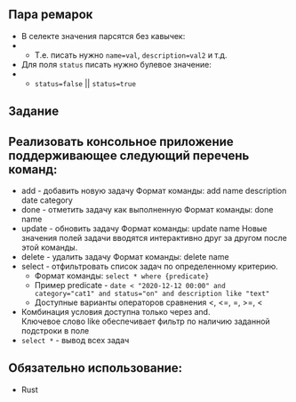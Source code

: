 ## Пара ремарок
- В селекте значения парсятся без кавычек:
- - Т.е. писать нужно `name=val`, `description=val2` и т.д.
- Для поля `status` писать нужно булевое значение:
- - `status=false` || `status=true`
## Задание
## Реализовать консольное приложение поддерживающее следующий перечень команд:
- add - добавить новую задачу
Формат команды: add name description date category
- done - отметить задачу как выполненную
Формат команды: done name
- update - обновить задачу
Формат команды: update name
Новые значения полей задачи вводятся интерактивно друг за другом после этой команды.
- delete - удалить задачу
Формат команды: delete name
- select - отфильтровать список задач по определенному критерию.  
  - Формат команды: `select * where {predicate}`  
  - Пример predicate - `date < "2020-12-12 00:00" and category="cat1" and status="on" and description like "text"`  
  - Доступные варианты операторов сравнения <, <=, =, >=, <  
- Комбинация условия доступна только через and.  
Ключевое слово like обеспечивает фильтр по наличию заданной подстроки в поле
- `select *` - вывод вcех задач

## Обязательно использование:
- Rust
